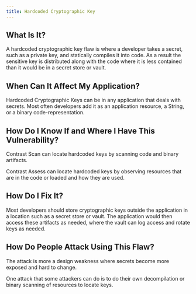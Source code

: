 ```yaml
---
title: Hardcoded Cryptographic Key
---
```


## What Is It?

A hardcoded cryptographic key flaw is where a developer takes a secret, such as a private key, and statically compiles it into code.
As a result the sensitive key is distributed along with the code where it is less contained than it would be in a secret store or vault.

## When Can It Affect My Application?

Hardcoded Cryptographic Keys can be in any application that deals with secrets. Most often developers add it as an application resource, a String, or a binary code-representation.

## How Do I Know If and Where I Have This Vulnerability?

Contrast Scan can locate hardcoded keys by scanning code and binary artifacts.

Contrast Assess can locate hardcoded keys by observing resources that are in the code or loaded and how they are used.

## How Do I Fix It?

Most developers should store cryptographic keys outside the application in a location such as a secret store or vault.
The application would then access these artifacts as needed, where the vault can log access and rotate keys as needed.

## How Do People Attack Using This Flaw?

The attack is more a design weakness where secrets become more exposed and hard to change.

One attack that some attackers can do is to do their own decompilation or binary scanning of resources to locate keys.